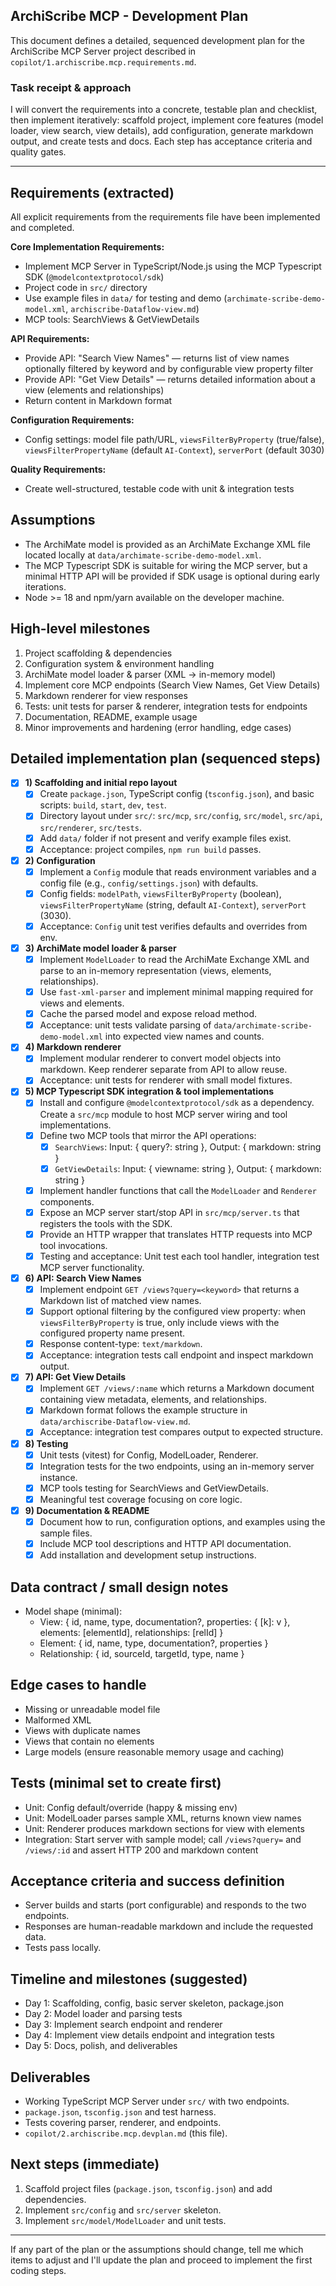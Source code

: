 ## ArchiScribe MCP - Development Plan

This document defines a detailed, sequenced development plan for the ArchiScribe MCP Server project described in `copilot/1.archiscribe.mcp.requirements.md`.

### Task receipt & approach
I will convert the requirements into a concrete, testable plan and checklist, then implement iteratively: scaffold project, implement core features (model loader, view search, view details), add configuration, generate markdown output, and create tests and docs. Each step has acceptance criteria and quality gates.

---

## Requirements (extracted)
All explicit requirements from the requirements file have been implemented and completed.

**Core Implementation Requirements:**
- Implement MCP Server in TypeScript/Node.js using the MCP Typescript SDK (`@modelcontextprotocol/sdk`)
- Project code in `src/` directory
- Use example files in `data/` for testing and demo (`archimate-scribe-demo-model.xml`, `archiscribe-Dataflow-view.md`)
- MCP tools: SearchViews & GetViewDetails

**API Requirements:**
- Provide API: "Search View Names" — returns list of view names optionally filtered by keyword and by configurable view property filter
- Provide API: "Get View Details" — returns detailed information about a view (elements and relationships)
- Return content in Markdown format

**Configuration Requirements:**
- Config settings: model file path/URL, `viewsFilterByProperty` (true/false), `viewsFilterPropertyName` (default `AI-Context`), `serverPort` (default 3030)

**Quality Requirements:**
- Create well-structured, testable code with unit & integration tests

## Assumptions
- The ArchiMate model is provided as an ArchiMate Exchange XML file located locally at `data/archimate-scribe-demo-model.xml`.
- The MCP Typescript SDK is suitable for wiring the MCP server, but a minimal HTTP API will be provided if SDK usage is optional during early iterations.
- Node >= 18 and npm/yarn available on the developer machine.

## High-level milestones

1. Project scaffolding & dependencies
2. Configuration system & environment handling
3. ArchiMate model loader & parser (XML -> in-memory model)
4. Implement core MCP endpoints (Search View Names, Get View Details)
5. Markdown renderer for view responses
6. Tests: unit tests for parser & renderer, integration tests for endpoints
7. Documentation, README, example usage
8. Minor improvements and hardening (error handling, edge cases)

## Detailed implementation plan (sequenced steps)

- [x] **1) Scaffolding and initial repo layout**
   - [x] Create `package.json`, TypeScript config (`tsconfig.json`), and basic scripts: `build`, `start`, `dev`, `test`.
   - [x] Directory layout under `src/`: `src/mcp`, `src/config`, `src/model`, `src/api`, `src/renderer`, `src/tests`.
   - [x] Add `data/` folder if not present and verify example files exist.
   - [x] Acceptance: project compiles, `npm run build` passes.

- [x] **2) Configuration**
   - [x] Implement a `Config` module that reads environment variables and a config file (e.g., `config/settings.json`) with defaults.
   - [x] Config fields: `modelPath`, `viewsFilterByProperty` (boolean), `viewsFilterPropertyName` (string, default `AI-Context`), `serverPort` (3030).
   - [x] Acceptance: `Config` unit test verifies defaults and overrides from env.

- [x] **3) ArchiMate model loader & parser**
   - [x] Implement `ModelLoader` to read the ArchiMate Exchange XML and parse to an in-memory representation (views, elements, relationships).
   - [x] Use `fast-xml-parser` and implement minimal mapping required for views and elements.
   - [x] Cache the parsed model and expose reload method.
   - [x] Acceptance: unit tests validate parsing of `data/archimate-scribe-demo-model.xml` into expected view names and counts.

- [x] **4) Markdown renderer**
   - [x] Implement modular renderer to convert model objects into markdown. Keep renderer separate from API to allow reuse.
   - [x] Acceptance: unit tests for renderer with small model fixtures.

- [x] **5) MCP Typescript SDK integration & tool implementations**
   - [x] Install and configure `@modelcontextprotocol/sdk` as a dependency. Create a `src/mcp` module to host MCP server wiring and tool implementations.
   - [x] Define two MCP tools that mirror the API operations:
       - [x] `SearchViews`: Input: { query?: string }, Output: { markdown: string }
       - [x] `GetViewDetails`: Input: { viewname: string }, Output: { markdown: string }
   - [x] Implement handler functions that call the `ModelLoader` and `Renderer` components.
   - [x] Expose an MCP server start/stop API in `src/mcp/server.ts` that registers the tools with the SDK.
   - [x] Provide an HTTP wrapper that translates HTTP requests into MCP tool invocations.
   - [x] Testing and acceptance: Unit test each tool handler, integration test MCP server functionality.

- [x] **6) API: Search View Names**
   - [x] Implement endpoint `GET /views?query=<keyword>` that returns a Markdown list of matched view names.
   - [x] Support optional filtering by the configured view property: when `viewsFilterByProperty` is true, only include views with the configured property name present.
   - [x] Response content-type: `text/markdown`.
   - [x] Acceptance: integration tests call endpoint and inspect markdown output.

- [x] **7) API: Get View Details**
   - [x] Implement `GET /views/:name` which returns a Markdown document containing view metadata, elements, and relationships.
   - [x] Markdown format follows the example structure in `data/archiscribe-Dataflow-view.md`.
   - [x] Acceptance: integration test compares output to expected structure.

- [x] **8) Testing**
   - [x] Unit tests (vitest) for Config, ModelLoader, Renderer.
   - [x] Integration tests for the two endpoints, using an in-memory server instance.
   - [x] MCP tools testing for SearchViews and GetViewDetails.
   - [x] Meaningful test coverage focusing on core logic.

- [x] **9) Documentation & README**
   - [x] Document how to run, configuration options, and examples using the sample files.
   - [x] Include MCP tool descriptions and HTTP API documentation.
   - [x] Add installation and development setup instructions.

## Data contract / small design notes
- Model shape (minimal):
  - View: { id, name, type, documentation?, properties: { [k]: v }, elements: [elementId], relationships: [relId] }
  - Element: { id, name, type, documentation?, properties }
  - Relationship: { id, sourceId, targetId, type, name }

## Edge cases to handle
- Missing or unreadable model file
- Malformed XML
- Views with duplicate names
- Views that contain no elements
- Large models (ensure reasonable memory usage and caching)

## Tests (minimal set to create first)
- Unit: Config default/override (happy & missing env)
- Unit: ModelLoader parses sample XML, returns known view names
- Unit: Renderer produces markdown sections for view with elements
- Integration: Start server with sample model; call `/views?query=` and `/views/:id` and assert HTTP 200 and markdown content

## Acceptance criteria and success definition
- Server builds and starts (port configurable) and responds to the two endpoints.
- Responses are human-readable markdown and include the requested data.
- Tests pass locally.

## Timeline and milestones (suggested)
- Day 1: Scaffolding, config, basic server skeleton, package.json
- Day 2: Model loader and parsing tests
- Day 3: Implement search endpoint and renderer
- Day 4: Implement view details endpoint and integration tests
- Day 5: Docs, polish, and deliverables

## Deliverables
- Working TypeScript MCP Server under `src/` with two endpoints.
- `package.json`, `tsconfig.json` and test harness.
- Tests covering parser, renderer, and endpoints.
- `copilot/2.archiscribe.mcp.devplan.md` (this file).

## Next steps (immediate)
1. Scaffold project files (`package.json`, `tsconfig.json`) and add dependencies.
2. Implement `src/config` and `src/server` skeleton.
3. Implement `src/model/ModelLoader` and unit tests.

---

If any part of the plan or the assumptions should change, tell me which items to adjust and I'll update the plan and proceed to implement the first coding steps.
